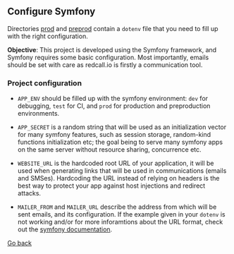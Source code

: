 ## Configure Symfony

Directories [prod](../../deploy/prod) and [preprod](../../deploy/preprod) 
contain a `dotenv` file that you need to fill up with the right configuration.

**Objective**:
This project is developed using the Symfony framework, and Symfony requires
some basic configuration. Most importantly, emails should be set with care
as redcall.io is firstly a communication tool.

### Project configuration

- `APP_ENV` should be filled up with the symfony environment: `dev` 
for debugging, `test` for CI, and `prod` for production and preproduction 
environments.

- `APP_SECRET` is a random string that will be used as an initialization 
vector for many symfony features, such as session storage, random-kind 
functions initialization etc; the goal being to serve many symfony apps on
the same server without resource sharing, concurrence etc.

- `WEBSITE_URL` is the hardcoded root URL of your application, it will be used
when generating links that will be used in communications (emails and SMSes).
Hardcoding the URL instead of relying on headers is the best way to protect
your app against host injections and redirect attacks.

- `MAILER_FROM` and `MAILER_URL` describe the address from which will be sent 
emails, and its configuration. If the example given in your `dotenv` is not
working and/or for more inforamtions about the URL format,
check out the [symfony documentation](https://symfony.com/doc/current/reference/configuration/swiftmailer.html).

[Go back](../../README.md)
